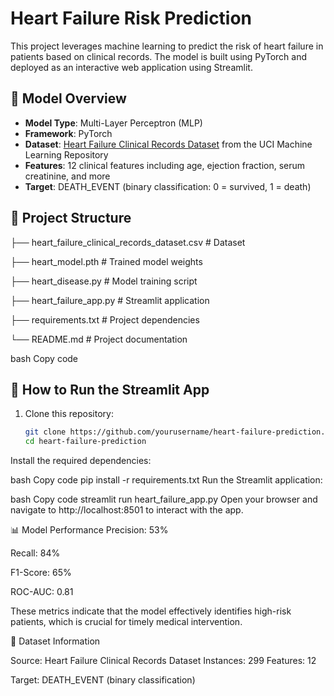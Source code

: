 # Heart Failure Risk Prediction

This project leverages machine learning to predict the risk of heart failure in patients based on clinical records. The model is built using PyTorch and deployed as an interactive web application using Streamlit.

## 🧠 Model Overview

- **Model Type**: Multi-Layer Perceptron (MLP)
- **Framework**: PyTorch
- **Dataset**: [Heart Failure Clinical Records Dataset](https://archive.ics.uci.edu/dataset/519/heart+failure+clinical+records) from the UCI Machine Learning Repository
- **Features**: 12 clinical features including age, ejection fraction, serum creatinine, and more
- **Target**: DEATH_EVENT (binary classification: 0 = survived, 1 = death)

## 🔧 Project Structure

├── heart_failure_clinical_records_dataset.csv # Dataset

├── heart_model.pth # Trained model weights

├── heart_disease.py # Model training script

├── heart_failure_app.py # Streamlit application

├── requirements.txt # Project dependencies

└── README.md # Project documentation

bash
Copy code

## 🚀 How to Run the Streamlit App

1. Clone this repository:

   ```bash
   git clone https://github.com/yourusername/heart-failure-prediction.git
   cd heart-failure-prediction
Install the required dependencies:

bash
Copy code
pip install -r requirements.txt
Run the Streamlit application:

bash
Copy code
streamlit run heart_failure_app.py
Open your browser and navigate to http://localhost:8501 to interact with the app.

📊 Model Performance
Precision: 53%

Recall: 84%

F1-Score: 65%

ROC-AUC: 0.81

These metrics indicate that the model effectively identifies high-risk patients, which is crucial for timely medical intervention.

📝 Dataset Information

Source: Heart Failure Clinical Records Dataset
Instances: 299
Features: 12

Target: DEATH_EVENT (binary classification)
